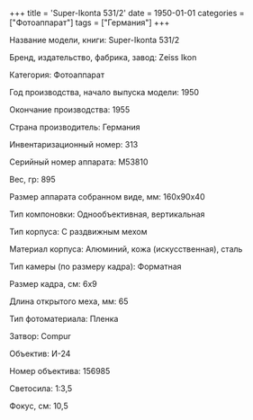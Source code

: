 +++
title = 'Super-Ikonta 531/2'
date = 1950-01-01
categories = ["Фотоаппарат"]
tags = ["Германия"]
+++

Название модели, книги: Super-Ikonta 531/2

Бренд, издательство, фабрика, завод: Zeiss Ikon

Категория: Фотоаппарат

Год производства, начало выпуска модели: 1950

Окончание производства: 1955

Страна производитель: Германия

Инвентаризационный номер: 313

Серийный номер аппарата: M53810

Вес, гр: 895

Размер аппарата  собранном виде, мм: 160х90х40

Тип компоновки: Однообъективная, вертикальная

Тип корпуса: С раздвижным мехом

Материал корпуса: Алюминий, кожа (искусственная), сталь

Тип камеры (по размеру кадра): Форматная

Размер кадра, см: 6х9

Длина открытого меха, мм: 65

Тип фотоматериала: Пленка

Затвор: Compur

Объектив: И-24

Номер объектива: 156985

Светосила: 1:3,5

Фокус, см: 10,5

